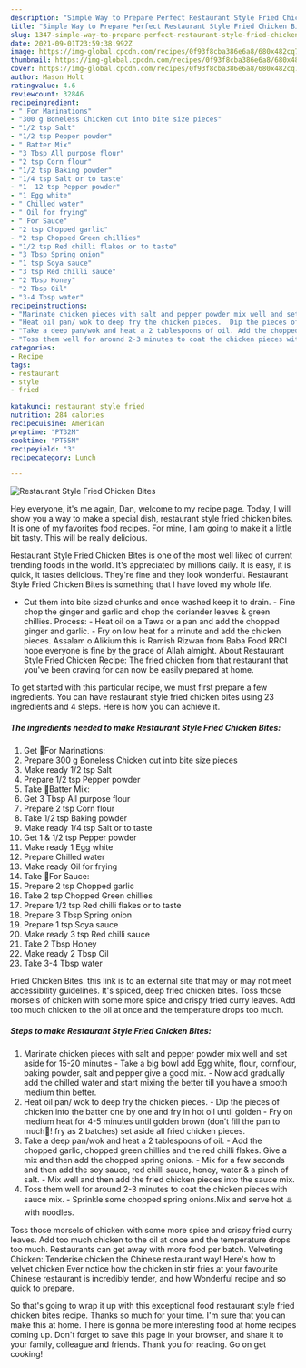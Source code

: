 ```yaml
---
description: "Simple Way to Prepare Perfect Restaurant Style Fried Chicken Bites"
title: "Simple Way to Prepare Perfect Restaurant Style Fried Chicken Bites"
slug: 1347-simple-way-to-prepare-perfect-restaurant-style-fried-chicken-bites
date: 2021-09-01T23:59:38.992Z
image: https://img-global.cpcdn.com/recipes/0f93f8cba386e6a8/680x482cq70/restaurant-style-fried-chicken-bites-recipe-main-photo.jpg
thumbnail: https://img-global.cpcdn.com/recipes/0f93f8cba386e6a8/680x482cq70/restaurant-style-fried-chicken-bites-recipe-main-photo.jpg
cover: https://img-global.cpcdn.com/recipes/0f93f8cba386e6a8/680x482cq70/restaurant-style-fried-chicken-bites-recipe-main-photo.jpg
author: Mason Holt
ratingvalue: 4.6
reviewcount: 32846
recipeingredient:
- " For Marinations"
- "300 g Boneless Chicken cut into bite size pieces"
- "1/2 tsp Salt"
- "1/2 tsp Pepper powder"
- " Batter Mix"
- "3 Tbsp All purpose flour"
- "2 tsp Corn flour"
- "1/2 tsp Baking powder"
- "1/4 tsp Salt or to taste"
- "1  12 tsp Pepper powder"
- "1 Egg white"
- " Chilled water"
- " Oil for frying"
- " For Sauce"
- "2 tsp Chopped garlic"
- "2 tsp Chopped Green chillies"
- "1/2 tsp Red chilli flakes or to taste"
- "3 Tbsp Spring onion"
- "1 tsp Soya sauce"
- "3 tsp Red chilli sauce"
- "2 Tbsp Honey"
- "2 Tbsp Oil"
- "3-4 Tbsp water"
recipeinstructions:
- "Marinate chicken pieces with salt and pepper powder mix well and set aside for 15-20 minutes  Take a big bowl add Egg white, flour, cornflour, baking powder, salt and pepper give a good mix. Now add gradually add the chilled water and start mixing the better till you have a smooth medium thin better."
- "Heat oil pan/ wok to deep fry the chicken pieces.  Dip the pieces of chicken into the batter one by one and fry in hot oil until golden  Fry on medium heat for 4-5 minutes until golden brown (don’t fill the pan to much!ُ fry as 2 batches) set aside all fried chicken pieces."
- "Take a deep pan/wok and heat a 2 tablespoons of oil. Add the chopped garlic, chopped green chillies and the red chilli flakes. Give a mix and then add the chopped spring onions. Mix for a few seconds and then add the soy sauce, red chilli sauce, honey, water &amp; a pinch of salt. Mix well and then add the fried chicken pieces into the sauce mix."
- "Toss them well for around 2-3 minutes to coat the chicken pieces with sauce mix. Sprinkle some chopped spring onions.Mix and serve hot ♨️ with noodles."
categories:
- Recipe
tags:
- restaurant
- style
- fried

katakunci: restaurant style fried 
nutrition: 284 calories
recipecuisine: American
preptime: "PT32M"
cooktime: "PT55M"
recipeyield: "3"
recipecategory: Lunch

---
```



![Restaurant Style Fried Chicken Bites](https://img-global.cpcdn.com/recipes/0f93f8cba386e6a8/680x482cq70/restaurant-style-fried-chicken-bites-recipe-main-photo.jpg)

Hey everyone, it's me again, Dan, welcome to my recipe page. Today, I will show you a way to make a special dish, restaurant style fried chicken bites. It is one of my favorites food recipes. For mine, I am going to make it a little bit tasty. This will be really delicious.

Restaurant Style Fried Chicken Bites is one of the most well liked of current trending foods in the world. It's appreciated by millions daily. It is easy, it is quick, it tastes delicious. They're fine and they look wonderful. Restaurant Style Fried Chicken Bites is something that I have loved my whole life.

- Cut them into bite sized chunks and once washed keep it to drain. - Fine chop the ginger and garlic and chop the coriander leaves &amp; green chillies. Process: - Heat oil on a Tawa or a pan and add the chopped ginger and garlic. - Fry on low heat for a minute and add the chicken pieces. Assalam o Alikium this is Ramish Rizwan from Baba Food RRCI hope everyone is fine by the grace of Allah almight. About Restaurant Style Fried Chicken Recipe: The fried chicken from that restaurant that you&#39;ve been craving for can now be easily prepared at home.


To get started with this particular recipe, we must first prepare a few ingredients. You can have restaurant style fried chicken bites using 23 ingredients and 4 steps. Here is how you can achieve it.

<!--inarticleads1-->

##### The ingredients needed to make Restaurant Style Fried Chicken Bites:

1. Get  🌻For Marinations:
1. Prepare 300 g Boneless Chicken cut into bite size pieces
1. Make ready 1/2 tsp Salt
1. Prepare 1/2 tsp Pepper powder
1. Take  🌻Batter Mix:
1. Get 3 Tbsp All purpose flour
1. Prepare 2 tsp Corn flour
1. Take 1/2 tsp Baking powder
1. Make ready 1/4 tsp Salt or to taste
1. Get 1 &amp; 1/2 tsp Pepper powder
1. Make ready 1 Egg white
1. Prepare  Chilled water
1. Make ready  Oil for frying
1. Take  🌻For Sauce:
1. Prepare 2 tsp Chopped garlic
1. Take 2 tsp Chopped Green chillies
1. Prepare 1/2 tsp Red chilli flakes or to taste
1. Prepare 3 Tbsp Spring onion
1. Prepare 1 tsp Soya sauce
1. Make ready 3 tsp Red chilli sauce
1. Take 2 Tbsp Honey
1. Make ready 2 Tbsp Oil
1. Take 3-4 Tbsp water


Fried Chicken Bites. this link is to an external site that may or may not meet accessibility guidelines. It&#39;s spiced, deep fried chicken bites. Toss those morsels of chicken with some more spice and crispy fried curry leaves. Add too much chicken to the oil at once and the temperature drops too much. 

<!--inarticleads2-->

##### Steps to make Restaurant Style Fried Chicken Bites:

1. Marinate chicken pieces with salt and pepper powder mix well and set aside for 15-20 minutes  - Take a big bowl add Egg white, flour, cornflour, baking powder, salt and pepper give a good mix. - Now add gradually add the chilled water and start mixing the better till you have a smooth medium thin better.
1. Heat oil pan/ wok to deep fry the chicken pieces.  - Dip the pieces of chicken into the batter one by one and fry in hot oil until golden  - Fry on medium heat for 4-5 minutes until golden brown (don’t fill the pan to much!ُ fry as 2 batches) set aside all fried chicken pieces.
1. Take a deep pan/wok and heat a 2 tablespoons of oil. - Add the chopped garlic, chopped green chillies and the red chilli flakes. Give a mix and then add the chopped spring onions. - Mix for a few seconds and then add the soy sauce, red chilli sauce, honey, water &amp; a pinch of salt. - Mix well and then add the fried chicken pieces into the sauce mix.
1. Toss them well for around 2-3 minutes to coat the chicken pieces with sauce mix. - Sprinkle some chopped spring onions.Mix and serve hot ♨️ with noodles.


Toss those morsels of chicken with some more spice and crispy fried curry leaves. Add too much chicken to the oil at once and the temperature drops too much. Restaurants can get away with more food per batch. Velveting Chicken: Tenderise chicken the Chinese restaurant way! Here&#39;s how to velvet chicken Ever notice how the chicken in stir fries at your favourite Chinese restaurant is incredibly tender, and how Wonderful recipe and so quick to prepare. 

So that's going to wrap it up with this exceptional food restaurant style fried chicken bites recipe. Thanks so much for your time. I'm sure that you can make this at home. There is gonna be more interesting food at home recipes coming up. Don't forget to save this page in your browser, and share it to your family, colleague and friends. Thank you for reading. Go on get cooking!
